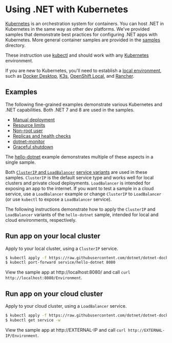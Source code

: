 # Using .NET with Kubernetes

[Kubernetes](https://kubernetes.io/) is an orchestration system for containers. You can host .NET in Kubernetes in the same way as other dev platforms. We've provided samples that demonstrate best practices for configuring .NET apps with Kubernetes. More general container samples are provided in the [samples](../README.md) directory.

These instruction use [kubectl](https://kubernetes.io/docs/reference/kubectl/) and should work with any [Kubernetes](https://kubernetes.io/) environment.

If you are new to Kubernetes, you'll need to establish a [local environment](https://kubernetes.io/docs/tasks/tools/), such as [Docker Desktop](https://www.docker.com/products/kubernetes/), [K3s](https://k3s.io/), [OpenShift Local](https://developers.redhat.com/products/openshift-local), and [Rancher](https://rancherdesktop.io/).

## Examples

The following fine-grained examples demonstrate various Kubernetes and .NET capabilities. Both .NET 7 and 8 are used in the samples.

- [Manual deployment](manual-deployment/README.md)
- [Resource limits](resource-limits/README.md)
- [Non-root user](non-root/README.md)
- [Replicas and health checks](replicas-and-health/README.md)
- [dotnet-monitor](dotnet-monitor/README.md)
- [Graceful shutdown](graceful-shutdown/README.md)

The [hello-dotnet](hello-dotnet/README.md) example demonstrates multiple of these aspects in a single sample.

Both [`ClusterIP` and `LoadBalancer`](https://minikube.sigs.k8s.io/docs/handbook/accessing/) [service variants](https://learn.microsoft.com/azure/aks/concepts-network#services) are used in these samples. `ClusterIP` is the default service type and works well for local clusters and private cloud deployments. `LoadBalancer` is intended for exposing an app to the internet. If you want to test a sample in a cloud service, use a `LoadBalancer` example or change `ClusterIP` to `LoadBalancer` (or use `kubectl` to expose a `LoadBalancer` service).

The following instructions demonstrate how to apply the `ClusterIP` and `LoadBalancer` variants of the `hello-dotnet` sample, intended for local and cloud environments, respectively.

## Run app on your local cluster

Apply to your local cluster, using a `ClusterIP` service.

```bash
$ kubectl apply -f https://raw.githubusercontent.com/dotnet/dotnet-docker/main/samples/kubernetes/hello-dotnet/hello-dotnet.yaml
$ kubectl port-forward service/hello-dotnet 8080
```

View the sample app at http://localhost:8080/ and call `curl http://localhost:8080/Environment`.

## Run app on your cloud cluster

Apply to your cloud cluster, using a `LoadBalancer` service.

```bash
$ kubectl apply -f https://raw.githubusercontent.com/dotnet/dotnet-docker/main/samples/kubernetes/hello-dotnet/hello-dotnet-loadbalancer.yaml
$ kubectl get service -w
```

View the sample app at http://EXTERNAL-IP and call `curl http://EXTERNAL-IP/Environment`.
